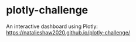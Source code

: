 # plotly-challenge
An interactive dashboard using Plotly: https://natalieshaw2020.github.io/plotly-challenge/
